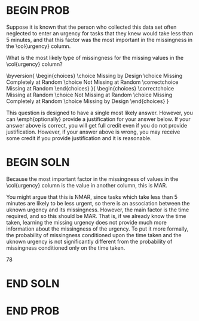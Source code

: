 # BEGIN PROB

Suppose it is known that the person who collected this data set often neglected
to enter an urgency for tasks that they knew would take less than 5 minutes, and that
this factor was the most important in the missingness in the \col{urgency} column.

What is the most likely type of missingness for the missing values in the \col{urgency}
column?

\byversion{
    \begin{choices}
        \choice Missing by Design
        \choice Missing Completely at Random
        \choice Not Missing at Random
        \correctchoice Missing at Random
    \end{choices}
}{
    \begin{choices}
        \correctchoice Missing at Random
        \choice Not Missing at Random
        \choice Missing Completely at Random
        \choice Missing by Design
    \end{choices}
}

This question is designed to have a single most likely answer. However, you can \emph{optionally} provide
a justification for your answer below.
If your answer above is correct, you will get full credit even if you do not
provide justification. However, if your answer above is wrong, you may receive
some credit if you provide justification and it is reasonable.

# BEGIN SOLN

Because the most important factor in the missingness of values in the \col{urgency} column
is the value in another column, this is MAR.

You might argue that this is NMAR, since tasks which take less than 5 minutes are likely to be
less urgent, so there is an association between the uknown urgency and its missingness. However,
the main factor is the time required, and so this should be MAR. That is, if we already
know the time taken, learning the missing urgency does not provide much more information
about the missingness of the urgency.
To put it more formally, the probability
of missingness conditioned upon the time taken and the uknown urgency is not significantly different
from the probability of missingness conditioned only on the time taken.

78

# END SOLN


# END PROB